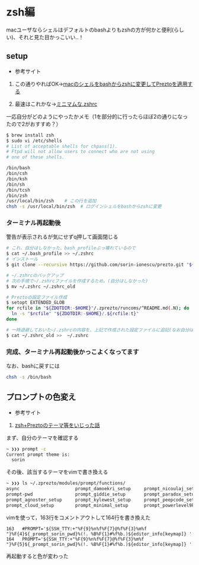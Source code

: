 # zsh編

macユーザならシェルはデフォルトのbashよりもzshの方が何かと便利(らしい)、それと見た目かっこいい..！

## setup
- 参考サイト
1. この通りやればOK→[macのシェルをbashからzshに変更してPreztoを適用する](https://qiita.com/taktakfu/items/ce228762c9078466c71f)

2. 最速はこれかな→[ミニマムな.zshrc](http://yuk.hatenablog.com/entry/2014/09/09/014115)

一応自分がどのようにやったかメモ（1を部分的に行ったらほぼ2の通りになったので2がおすすめ？）


```sh
$ brew install zsh
$ sudo vi /etc/shells
# List of acceptable shells for chpass(1).
# Ftpd will not allow users to connect who are not using
# one of these shells.

/bin/bash
/bin/csh
/bin/ksh
/bin/sh
/bin/tcsh
/bin/zsh
/usr/local/bin/zsh    # この行を追加
chsh -s /usr/local/bin/zsh  # ログインシェルをbashからzshに変更
```

### ターミナル再起動後
警告が表示されるが気にせずq押して画面閉じる
```sh
# これ、自分はしなかった、bash_profileぶっ壊れているので
$ cat ~/.bash_profile >> ~/.zshrc
# インストール
$ git clone --recursive https://github.com/sorin-ionescu/prezto.git "${ZDOTDIR:-$HOME}/.zprezto"

# ~/.zshrcのバックアップ
# 次の手順で~/.zshrcファイルを作成するため。(自分はしなかった)
$ mv ~/.zshrc ~/.zshrc_old

# Preztoの設定ファイル作成
$ setopt EXTENDED_GLOB
for rcfile in "${ZDOTDIR:-$HOME}"/.zprezto/runcoms/^README.md(.N); do
  ln -s "$rcfile" "${ZDOTDIR:-$HOME}/.${rcfile:t}"
done

# 一時退避しておいた~/.zshrcの内容を、上記で作成された設定ファイルに追記(なお自分はしなかった)
$ cat ~/.zshrc_old >>  ~/.zshrc
```
### 完成、ターミナル再起動後かっこよくなってます
なお、bashに戻すには
```sh
chsh -s /bin/bash
```

## プロンプトの色変え
- 参考サイト
1. [zsh+Preztoのテーマ等をいじった話](https://qiita.com/sakurasou/items/10156a46fb7e2d1c300f)


まず、自分のテーマを確認する
```sh
~ ❯❯❯ prompt -c
Current prompt theme is:
  sorin
```

その後、該当するテーマをvimで書き換える
```sh
~ ❯❯❯ ls ~/.zprezto/modules/prompt/functions/
async                     prompt_damoekri_setup     prompt_nicoulaj_setup     prompt_powerline_setup    prompt_sorin_setup
prompt-pwd                prompt_giddie_setup       prompt_paradox_setup      prompt_pure_setup         prompt_steeef_setup
prompt_agnoster_setup     prompt_kylewest_setup     prompt_peepcode_setup     prompt_skwp_setup
prompt_cloud_setup        prompt_minimal_setup      prompt_powerlevel9k_setup prompt_smiley_setup
```

vimを使って，163行をコメントアウトして164行を書き換えた
```vim
163   #PROMPT='${SSH_TTY:+"%F{9}%n%f%F{7}@%f%F{3}%m%f "}%F{4}${_prompt_sorin_pwd}%(!. %B%F{1}#%f%b.)${editor_info[keymap]} '
164   PROMPT='${SSH_TTY:+"%F{9}%n%f%F{7}@%f%F{3}%m%f "}%F{5}${_prompt_sorin_pwd}%(!. %B%F{1}#%f%b.)${editor_info[keymap]} '
```

再起動すると色が変わった